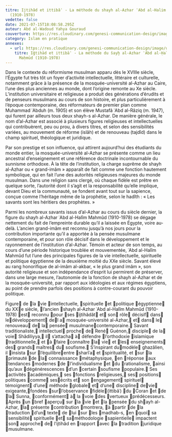 ```yaml
---
titre: Ijtihâd et ittibâʿ - La méthode du shayh al-Azhar ʿAbd al-Halim Mahmud
  (1910-1978)
vedette: false
date: 2021-07-15T18:08:58.295Z
auteur: Abd al-Wadoud Yahya Gouraud
couverture: https://res.cloudinary.com/genesi-communication-design/image/upload/v1626373539/mahmud2_orkn4u.jpg
category: Islam en pratique
annexes:
  - url: https://res.cloudinary.com/genesi-communication-design/image/upload/v1626372996/ihei/PDF/MIDEO36_05_Gouraud_xi3huc.pdf
    titre: Iǧtihād et ittibāʿ - La méthode du šayḫ al-Azhar ʿAbd al-Ḥalīm
      Maḥmūd (1910-1978)
---
```

Dans le contexte du réformisme musulman apparu dès le XVIIIe siècle, l’Égypte fut très tôt un foyer d’activité intellectuelle, littéraire et culturelle, notamment grâce à la présence de la mosquée-université al-Azhar au Caire, l’une des plus anciennes au monde, dont l’origine remonte au Xe siècle. L’institution universitaire et religieuse a produit des générations d’érudits et de penseurs musulmans au cours de son histoire, et plus particulièrement à l’époque contemporaine, des réformateurs de premier plan comme Muhammad ʿAbduh (m. 1905) et son élève Mustaf&acirc; ʿAbd al-R&acirc;ziq (m. 1947), qui furent par ailleurs tous deux shayh-s al-Azhar. De manière générale, le nom d’al-Azhar est associé à plusieurs figures religieuses et intellectuelles qui contribuèrent, peu ou prou, à divers titres, et selon des sensibilités variées, au mouvement de réforme (isl&acirc;h) et de renouveau (tajd&icirc;d) dans le champ spirituel, théologique et juridique.

Par son prestige et son influence, qui attirent aujourd’hui des étudiants du monde entier, la mosquée-université al-Azhar se présente comme un lieu ancestral d’enseignement et une référence doctrinale incontournable du sunnisme orthodoxe. À la tête de l’institution, la charge suprême de shayh al-Azhar ou «&nbsp;grand-im&acirc;m&nbsp;» apparaît de fait comme une fonction hautement symbolique, qui en fait l’une des autorités religieuses majeures du monde musulman. Dans une religion sans clergé, où chaque fidèle est prêtre en quelque sorte, l’autorité dont il s’agit et la responsabilité qu’elle implique, devant Dieu et la communauté, se fondent avant tout sur la sapience, conçue comme l’héritage même de la prophétie, selon le had&icirc;th&nbsp;: «&nbsp;Les savants sont les héritiers des prophètes.&nbsp;»

Parmi les nombreux savants issus d’al-Azhar au cours du siècle dernier, la figure du shayh al-Azhar ʿAbd al-Hal&icirc;m Mahm&ucirc;d (1910-1978) se dégage nettement du fait de l’empreinte durable qu’il a laissée en Égypte, voire au-delà. L’ancien grand-im&acirc;m est reconnu jusqu’à nos jours pour la contribution importante qu’il a apportée à la pensée musulmane contemporaine, et pour son rôle décisif dans le développement et le rayonnement de l’institution d’al-Azhar. Témoin et acteur de son temps, au cours d’une période historique troublée et mouvementée, ʿAbd al-Hal&icirc;m Mahm&ucirc;d fut l’une des principales figures de la vie intellectuelle, spirituelle et politique égyptienne de la deuxième moitié du XXe siècle. Savant élevé au rang honorifique de al-im&acirc;m al-akbar, «&nbsp;le plus grand im&acirc;m&nbsp;», son autorité religieuse et son indépendance d’esprit lui permirent de préserver, dans une large mesure, l’autonomie de la fonction de shayh al-Azhar et de la mosquée-université, par rapport aux idéologies et aux régimes égyptiens, au point de prendre parfois des positions à contre-courant du pouvoir politique.

Figure de la vie intellectuelle, spirituelle et politique égyptienne du XXe siècle, l’ancien shayh al-Azhar ʿAbd al-Hal&icirc;m Mahm&ucirc;d (1910-1978) est reconnu pour ses ijtih&acirc;d&acirc;t et son rôle décisif dans ledéveloppement del a mosquée-université al-Azhar, et dans le renouveau de la pensée musulmanecontemporaine. Savant traditionaliste, intellectuel proche de René Guénon, disciple de la voie Sh&acirc;diliyya, il s’attacha à défendre l’orthodoxie islamique traditionnelle, et à faire connaître la vie et les enseignements des grands maîtres du soufisme. S’inspirant dumodèle ghaz&acirc;lien, il insista sur l’équilibreentre shar&icirc;ʿa et spiritualité, et sur la primauté de la connaissance métaphysique, en réponse aux tendances modernes de l’individualisme et du rationalisme, ainsi qu’aux dégénérescences d’un certain soufisme populaire. Ses activités académiques, ses fonctions religieuses, ses positions politiques comme sesécrits et son engagement spirituel témoignent d’une méthode globale et d’une discipline devie exigeante,fondées surl’observance fidèle(ittib&acirc;ʿ) du Coran et de la Sunna, conformément à la voie des vertueux prédécesseurs. Après un bref aperçu sur la vie et la pensée du shayh al-Azhar, la présente contribution montrera, à partir de la traduction d’un texte de lui sur les madhab-s, en quoi sa sensibilité spirituelle et saméthodologie sapientielle impactent son approche de l’ijtih&acirc;d en rapport avec la tradition juridique musulmane.
